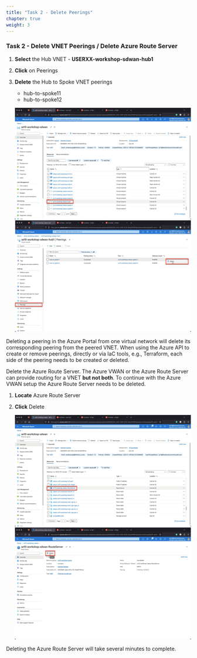 ```yaml
---
title: "Task 2 - Delete Peerings"
chapter: true
weight: 3
---
```


### Task 2 - Delete VNET Peerings / Delete Azure Route Server

1. **Select** the Hub VNET - **USERXX-workshop-sdwan-hub1**
1. **Click** on Peerings
1. **Delete** the Hub to Spoke VNET peerings
    * hub-to-spoke11
    * hub-to-spoke12

    ![peeringdelete1](https://raw.githubusercontent.com/FortinetSecDevOps/technical-recipe-azure-sdwan/main/images/peeringdelete-01.jpg)
    ![peeringdelete2](https://raw.githubusercontent.com/FortinetSecDevOps/technical-recipe-azure-sdwan/main/images/peeringdelete-02.jpg)

Deleting a peering in the Azure Portal from one virtual network will delete its corresponding peering from the peered VNET. When using the Azure API to create or remove peerings, directly or via IaC tools, e.g., Terraform, each side of the peering needs to be created or deleted.

Delete the Azure Route Server. The Azure VWAN or the Azure Route Server can provide routing for a VNET **but not both**. To continue with the Azure VWAN setup the Azure Route Server needs to be deleted.

1. **Locate** Azure Route Server
1. **Click** Delete

      ![deletears1](https://raw.githubusercontent.com/FortinetSecDevOps/technical-recipe-azure-sdwan/main/images/deletears-01.jpg)
      ![deletears2](https://raw.githubusercontent.com/FortinetSecDevOps/technical-recipe-azure-sdwan/main/images/deletears-02.jpg)

Deleting the Azure Route Server will take several minutes to complete.
